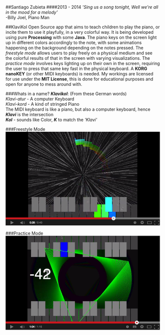 ##Santiago Zubieta
####2013 - 2014
*'Sing us a song tonight, Well we're all in the mood for a melody'*  
-Billy Joel, Piano Man

##KlaviKol
Open Source app that aims to teach children to play the piano, or incite them to use it playfully, in a very colorful way. It is being developed using pure **Processing** with some **Java**. The piano keys on the screen light up in different colors accordingly to the note, with some animations happening on the background depending on the notes pressed. The *freestyle mode* allows users to play freely on a physical medium and see the colorful results of that in the screen with varying visualizations. The *practice mode* involves keys lighting up on their own in the screen, requiring the user to press that same key fast in the physical keyboard. A **KORG nanoKEY** (or other MIDI keyboards) is needed. My workings are licensed for use under the **MIT License**, this is done for educational purposes and open for anyone to mess around with.

###Whats in a name?
_**Klavikol**_: (From these German words)  
*Klavi-atur* - A computer Keyboard  
*Klavi-kord* - A kind of stringed Piano  
The MIDI keyboard is like a piano, but also a computer keyboard, hence _**Klavi**_ is the intersection  
_**Kol**_ - sounds like Color, _**K**_ to match the *'Klavi'*

###Freestyle Mode
[![](https://github.com/Zubieta/KlaviKol/blob/master/Screenshots/Screen_Freestyle.png?raw=true)](https://www.youtube.com/watch?v=-3AHbctIuJs)

###Practice Mode
[![](https://github.com/Zubieta/KlaviKol/blob/master/Screenshots/Screen_Practice.png?raw=true)](https://www.youtube.com/watch?v=a9lvIrV3YzQ)